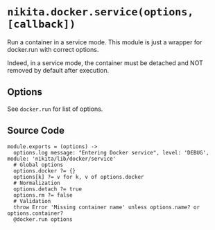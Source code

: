 
# `nikita.docker.service(options, [callback])`

Run a container in a service mode. This module is just a wrapper for docker.run
with correct options.

Indeed, in a service mode, the container must be detached and NOT removed by default
after execution. 

## Options

See `docker.run` for list of options.

## Source Code

    module.exports = (options) ->
      options.log message: "Entering Docker service", level: 'DEBUG', module: 'nikita/lib/docker/service'
      # Global options
      options.docker ?= {}
      options[k] ?= v for k, v of options.docker
      # Normalization
      options.detach ?= true
      options.rm ?= false
      # Validation
      throw Error 'Missing container name' unless options.name? or options.container?
      @docker.run options
